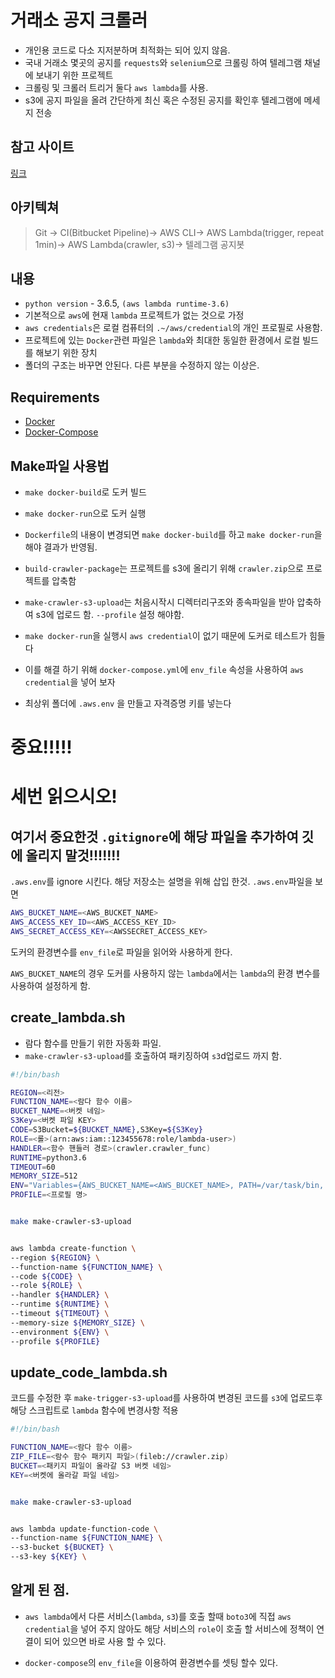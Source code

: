 # 거래소 공지 크롤러

* 개인용 코드로 다소 지저분하며 최적화는 되어 있지 않음.
* 국내 거래소 몇곳의 공지를 `requests`와 `selenium`으로 크롤링 하여 텔레그램 채널에 보내기 위한 프로젝트
* 크롤링 및 크롤러 트리거 둘다 `aws lambda`를 사용. 
* s3에 공지 파일을 올려 간단하게 최신 혹은 수정된 공지를 확인후 텔레그램에 메세지 전송


## 참고 사이트
[링크](http://robertorocha.info/setting-up-a-selenium-web-scraper-on-aws-lambda-with-python/)


## 아키텍쳐
>Git -> CI(Bitbucket Pipeline)-> AWS CLI-> AWS Lambda(trigger, repeat 1min)-> AWS Lambda(crawler, s3)-> 텔레그램 공지봇


## 내용
* `python version` - 3.6.5, `(aws lambda runtime-3.6)`
* 기본적으로 `aws`에 현재 `lambda` 프로젝트가 없는 것으로 가정
* `aws credentials`은 로컬 컴퓨터의 `.~/aws/credential`의 개인 프로필로 사용함.
* 프로젝트에 있는 `Docker`관련 파일은 `lambda`와 최대한 동일한 환경에서 로컬 빌드를 해보기 위한 장치
* 폴더의 구조는 바꾸면 안된다. 다른 부분을 수정하지 않는 이상은.
 
 
## Requirements
* [Docker](https://docs.docker.com/install/)
* [Docker-Compose](https://docs.docker.com/compose/install/#install-compose)


## Make파일 사용법
* `make docker-build`로 도커 빌드
* `make docker-run`으로 도커 실행
* `Dockerfile`의 내용이 변경되면 `make docker-build`를 하고 `make docker-run`을 해야 결과가 반영됨.
* `build-crawler-package`는 프로젝트를 s3에 올리기 위해 `crawler.zip`으로 프로젝트를 압축함
* `make-crawler-s3-upload`는 처음시작시 디렉터리구조와 종속파일을 받아 압축하여 s3에 업로드 함. `--profile` 설정 해야함.

* `make docker-run`을 실행시 `aws credential`이 없기 때문에 도커로 테스트가 힘들다 
* 이를 해결 하기 위해 `docker-compose.yml`에 `env_file` 속성을 사용하여 `aws credential`을 넣어 보자
* 최상위 폴더에 `.aws.env` 을 만들고 자격증명 키를 넣는다
 
# 중요!!!!!
# 세번 읽으시오!
## 여기서 중요한것 `.gitignore`에 해당 파일을 추가하여 깃에 올리지 말것!!!!!!!
`.aws.env`를 ignore 시킨다. 해당 저장소는 설명을 위해 삽입 한것. 
`.aws.env`파일을 보면
```bash
AWS_BUCKET_NAME=<AWS_BUCKET_NAME>
AWS_ACCESS_KEY_ID=<AWS_ACCESS_KEY_ID>
AWS_SECRET_ACCESS_KEY=<AWSSECRET_ACCESS_KEY>
```
도커의 환경변수를 `env_file`로 파일을 읽어와 사용하게 한다.

`AWS_BUCKET_NAME`의 경우 도커를 사용하지 않는 `lambda`에서는 `lambda`의 환경 변수를 사용하여 설정하게 함.

## create_lambda.sh
* 람다 함수를 만들기 위한 자동화 파일.
* `make-crawler-s3-upload`를 호출하여 패키징하여 `s3`d업로드 까지 함.
```bash
#!/bin/bash

REGION=<리전>
FUNCTION_NAME=<람다 함수 이름>
BUCKET_NAME=<버켓 네임>
S3Key=<버켓 파일 KEY>
CODE=S3Bucket=${BUCKET_NAME},S3Key=${S3Key}
ROLE=<롤>(arn:aws:iam::123455678:role/lambda-user>)
HANDLER=<함수 핸들러 경로>(crawler.crawler_func)
RUNTIME=python3.6
TIMEOUT=60
MEMORY_SIZE=512
ENV="Variables={AWS_BUCKET_NAME=<AWS_BUCKET_NAME>, PATH=/var/task/bin, PYTHONPATH=/var/task/src:/var/task/lib}"
PROFILE=<프로필 명>


make make-crawler-s3-upload


aws lambda create-function \
--region ${REGION} \
--function-name ${FUNCTION_NAME} \
--code ${CODE} \
--role ${ROLE} \
--handler ${HANDLER} \
--runtime ${RUNTIME} \
--timeout ${TIMEOUT} \
--memory-size ${MEMORY_SIZE} \
--environment ${ENV} \
--profile ${PROFILE}

```


## update_code_lambda.sh
코드를 수정한 후 `make-trigger-s3-upload`를 사용하여 변경된 코드를 `s3`에 업로드후
해당 스크립트로 `lambda` 함수에 변경사항 적용
```bash
#!/bin/bash

FUNCTION_NAME=<람다 함수 이름>
ZIP_FILE=<람수 함수 패키지 파일>(fileb://crawler.zip)
BUCKET=<패키지 파일이 올라갈 S3 버켓 네임>
KEY=<버켓에 올라갈 파일 네임>


make make-crawler-s3-upload


aws lambda update-function-code \
--function-name ${FUNCTION_NAME} \
--s3-bucket ${BUCKET} \
--s3-key ${KEY} \

```

## 알게 된 점.
* `aws lambda`에서 다른 서비스(`lambda`, `s3`)를 호출 할때 `boto3`에 직접 `aws credential`을 넣어 주지 않아도
해당 서비스의 `role`이 호출 할 서비스에 정책이 연결이 되어 있으면 바로 사용 할 수 있다.

* `docker-compose`의 `env_file`을 이용하여 환경변수를 셋팅 할수 있다.